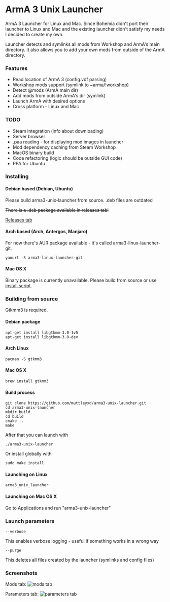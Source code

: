 # ArmA 3 Unix Launcher

ArmA 3 Launcher for Linux and Mac.
Since Bohemia didn't port their launcher to Linux and Mac and the existing launcher didn't satisfy my needs I decided to create my own.

Launcher detects and symlinks all mods from Workshop and ArmA's main directory. It also allows you to add your own mods from outside of the ArmA directory.

### Features

* Read location of ArmA 3 (config.vdf parsing)
* Workshop mods support (symlink to ~arma/!workshop)
* Detect @mods (ArmA main dir)
* Add mods from outside ArmA's dir (symlink)
* Launch ArmA with desired options
* Cross platform - Linux and Mac

### TODO

* Steam integration (info about downloading)
* Server browser
* .paa reading - for displaying mod images in launcher
* Mod dependency caching from Steam Workshop
* MacOS binary build
* Code refactoring (logic should be outside GUI code)
* PPA for Ubuntu

### Installing

#### Debian based (Debian, Ubuntu)

Please build arma3-unix-launcher from source. 
.deb files are outdated

~~There is a .deb package available in releases tab!~~

[Releases tab](https://github.com/muttleyxd/arma3-unix-launcher/releases)

#### Arch based (Arch, Antergos, Manjaro)

For now there's AUR package available - it's called arma3-linux-launcher-git.

    yaourt -S arma3-linux-launcher-git

#### Mac OS X

Binary package is currently unavailable. Please build from source or use [install script](https://github.com/muttleyxd/arma3-unix-launcher/tree/mac_installer).

### Building from source

Gtkmm3 is required.

#### Debian package
    apt-get install libgtkmm-3.0-1v5
    apt-get install libgtkmm-3.0-dev

#### Arch Linux
    pacman -S gtkmm3

#### Mac OS X
    brew install gtkmm3

#### Build process
    git clone https://github.com/muttleyxd/arma3-unix-launcher.git
    cd arma3-unix-launcher
    mkdir build
    cd build
    cmake ..
    make

After that you can launch with

    ./arma3-unix-launcher

Or install globally with

    sudo make install

#### Launching on Linux

    arma3_unix_launcher

#### Launching on Mac OS X

Go to Applications and run "arma3-unix-launcher"

### Launch parameters

    --verbose

This enables verbose logging - useful if something works in a wrong way

    --purge

This deletes all files created by the launcher (symlinks and config files)


### Screenshots

Mods tab:
![mods tab](http://i.imgur.com/OmN0IDe.png)

Parameters tab:
![parameters tab](http://i.imgur.com/IseHvUc.png)



